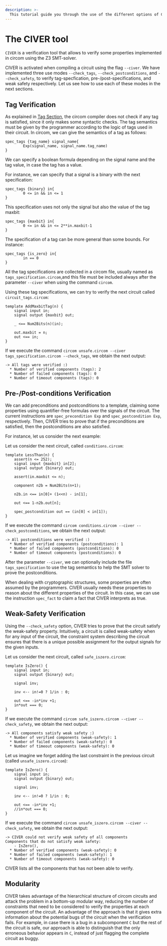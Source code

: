 ```yaml
---
description: >-
  This tutorial guide you through the use of the different options of CIVER. 
---
```


# The CIVER tool

`CIVER` is a verification tool that allows to verify some properties implemented in circom using the Z3 SMT-solver. 


CIVER is activated when compiling a circuit using the flag `--civer`.
We have implemented three use modes `--check_tags`, `--check_postconditions`, and `--check_safety`, to verify tag-specfication, pre-/post-specifications, and weak safety respectively.  Let us see how to use each of these modes in the next sections. 


## Tag Verification
As explained in [Tag Section](), the circom compiler does not check if any tag is satisfied, since it only makes some syntactic checks. The tag semantics must be given by the programmer according to the logic of tags used in their circuit. In circom, we can give the semantics of a tag as follows:

```text  
spec_tags {tag_name} signal_name{
        Exp(signal_name, signal_name.tag_name)
}
```

We can specify a boolean formula depending on the signal name and the tag value, in case the tag has a value.

For instance, we can specify that a signal is a binary with the next specification:

```text  
spec_tags {binary} in{
        0 <= in && in <= 1
}
```

This specification uses not only the signal but also the value of the tag maxbit:
```text
spec_tags {maxbit} in{
        0 <= in && in <= 2**in.maxbit-1
}
```

The specification of a tag can be more general than some bounds. For instance:

```text
spec_tags {is_zero} in{
        in == 0
}
```

All the tag specifications are collected in a circom file, usually named as `tags_specification.circom`,and this file must be included always after the parameter `--civer` when using the command `circom`.

Using these tag specifications, we can try to verify the next circuit called `circuit_tags.circom`:

```text
template AddMaxbitTag(n) {
    signal input in;
    signal output {maxbit} out;

    _ <== Num2Bits(n)(in);

    out.maxbit = n;
    out <== in;
}
```

If we execute the command `circom unsafe.circom --civer tags_specification.circom --check_tags`, we obtain the next output:

```text
-> All tags were verified :)
  * Number of verified components (tags): 2
  * Number of failed components (tags): 0
  * Number of timeout components (tags): 0
```

## Pre-/Post-conditions Verification
We can add preconditions and postconditions to a template, claiming some properties using quantifier-free formulas over the signals of the circuit. 
The current instructions are `spec_precondition Exp` and `spec_postcondition Exp`, respectively. 
Then, CIVER tries to prove that if the preconditions are satisfied, then the postconditions are also satisfied. 

For instance, let us consider the next example:

Let us consider the next circuit, called `conditions.circom`:

```text
template LessThan(n) {
    assert(n <= 252);
    signal input {maxbit} in[2];
    signal output {binary} out;

    assert(in.maxbit <= n);

    component n2b = Num2Bits(n+1);

    n2b.in <== in[0]+ (1<<n) - in[1];

    out <== 1-n2b.out[n];

    spec_postcondition out == (in[0] < in[1]);
}
```
If we execute the command `circom conditions.circom --civer --check_postconditions`, we obtain the next output:

```text
-> All postconditions were verified :)
  * Number of verified components (postconditions): 1
  * Number of failed components (postconditions): 0
  * Number of timeout components (postconditions): 0
```

After the parameter `--civer`, we can optionally include the file `tags_specification` to use the tag semantics to help the SMT solver to prove the postconditions.

When dealing with cryptographic structures, some properties are often assumed by the programmers. CIVER usually needs these properties to reason about the different properties of the circuit. In this case, we can use the instruction `spec_fact` to claim a fact that CIVER interprets as true. 

## Weak-Safety Verification
Using the `--check_safety` option, CIVER tries to prove that the circuit satisfy the weak-safety property. Intuitively, a circuit is called weak-safety when for any input of the circuit, the constraint system describing the circuit ensures that there is a unique possible assignment for the output signals for the given inputs. 

Let us consider the next circuit, called `safe_iszero.circom`:
```text  
template IsZero() {
    signal input in;
    signal output {binary} out;

    signal inv;

    inv <-- in!=0 ? 1/in : 0;

    out <== -in*inv +1;
    in*out === 0;
}

```

If we execute the command `circom safe_iszero.circom --civer --check_safety`, we obtain the next output:

```text
-> All components satisfy weak safety :)
  * Number of verified components (weak-safety): 1
  * Number of failed components (weak-safety): 0
  * Number of timeout components (weak-safety): 0
```

Let us imagine we forget adding the last constraint in the previous circuit (called `unsafe_iszero.circom`):
```text  
template IsZero() {
    signal input in;
    signal output {binary} out;

    signal inv;

    inv <-- in!=0 ? 1/in : 0;

    out <== -in*inv +1;
    //in*out === 0;
}
```

If we execute the command `circom unsafe_iszero.circom --civer --check_safety`, we obtain the next output:

```text
-> CIVER could not verify weak safety of all components
Components that do not satisfy weak safety: 
    - IsZero(), 
  * Number of verified components (weak-safety): 0
  * Number of failed components (weak-safety): 1
  * Number of timeout components (weak-safety): 0
```

CIVER lists all the components that has not been able to verify.

## Modularity
CIVER takes advantage of the hierarchical structure of circom circuits and attack the problem in a bottom-up modular way, reducing the number of constraints that need to be considered to verify the properties at each component of the circuit.
An advantage of the approach is that it gives extra information about the potential bugs of the circuit when the verification fails. For example, in case there is a bug in a subcomponent `C` but the rest of the circuit is safe, our approach is able to distinguish that the only erroneous behavior appears in `C`, instead of just flagging the complete circuit as buggy.

